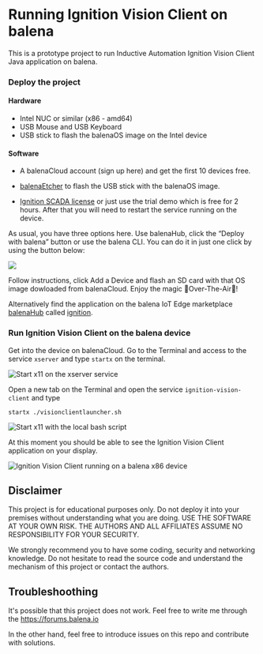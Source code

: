 # Running Ignition Vision Client on balena

This is a prototype project to run Inductive Automation Ignition Vision Client Java application on balena.

### Deploy the project

#### Hardware

* Intel NUC or similar (x86 - amd64)
* USB Mouse and USB Keyboard
* USB stick to flash the balenaOS image on the Intel device

#### Software

* A balenaCloud account (sign up here) and get the first 10 devices free.

* [balenaEtcher](https://etcher.balena.io/) to flash the USB stick with the balenaOS image.

* [Ignition SCADA license](https://hub.balena.io/apps/2048634/ignition-balena) or just use the trial demo which is free for 2 hours. After that you will need to restart the service running on the device.

As usual, you have three options here. Use balenaHub, click the “Deploy with balena” button or use the balena CLI. You can do it in just one click by using the button below:

[![](https://www.balena.io/deploy.png)](https://dashboard.balena-cloud.com/deploy?repoUrl=https://github.com/mpous/ignition-visionclient-launcher-balena)

Follow instructions, click Add a Device and flash an SD card with that OS image dowloaded from balenaCloud. Enjoy the magic 🌟Over-The-Air🌟!

Alternatively find the application on the balena IoT Edge marketplace [balenaHub](https://hub.balena.io) called [ignition](https://hub.balena.io/apps/2048634/ignition-balena).

### Run Ignition Vision Client on the balena device

Get into the device on balenaCloud. Go to the Terminal and access to the service `xserver` and type `startx` on the terminal.

![Start x11 on the xserver service](https://github.com/mpous/ignition-visionclient-launcher-balena/assets/173156/9fdc7d27-9c24-412f-a84c-c088a1af42f5)

Open a new tab on the Terminal and open the service `ignition-vision-client` and type 

```
startx ./visionclientlauncher.sh
```

![Start x11 with the local bash script](https://github.com/mpous/ignition-visionclient-launcher-balena/assets/173156/291dc52e-d3b3-4dd6-a088-28e34df401a8)

At this moment you should be able to see the Ignition Vision Client application on your display.

![Ignition Vision Client running on a balena x86 device](https://github.com/mpous/ignition-visionclient-launcher-balena/assets/173156/b2d72203-b5fc-4c2f-b84d-b98e0ef27c4e)


## Disclaimer

This project is for educational purposes only. Do not deploy it into your premises without understanding what you are doing. USE THE SOFTWARE AT YOUR OWN RISK. THE AUTHORS AND ALL AFFILIATES ASSUME NO RESPONSIBILITY FOR YOUR SECURITY.

We strongly recommend you to have some coding, security and networking knowledge. Do not hesitate to read the source code and understand the mechanism of this project or contact the authors.


## Troubleshoothing

It's possible that this project does not work. Feel free to write me through the https://forums.balena.io 

In the other hand, feel free to introduce issues on this repo and contribute with solutions.


